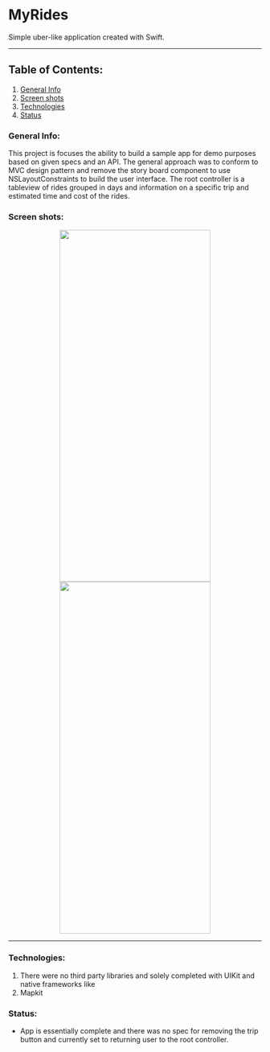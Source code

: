 # MyRides
Simple uber-like application created with Swift.
***

## Table of Contents:
1. [General Info](#general-info)
2. [Screen shots](#screen-shots)
3. [Technologies](#technologies)
4. [Status](#status)

### General Info:
This project is focuses the ability to build a sample app for demo purposes based on given specs and an API.
The general approach was to conform to MVC design pattern and remove the story board component to use NSLayoutConstraints
to build the user interface. The root controller is a tableview of rides grouped in days and information on a specific trip and estimated time
and cost of the rides.

### Screen shots:
<p align="middle">
<img src="https://user-images.githubusercontent.com/39013177/132300249-11f62efa-d767-4b84-be26-df5100587ac7.png" width=300 height=700 hspace=100/>
<img src="https://user-images.githubusercontent.com/39013177/132301391-5f512576-4e40-417e-9393-20ef790e3141.png" width=300 height=700/>
</p>

***
### Technologies:
1. There were no third party libraries and solely completed with UIKit and native frameworks like 
2. Mapkit

### Status:
- App is essentially complete and there was no spec for removing the trip button and currently set to returning user
to the root controller.
